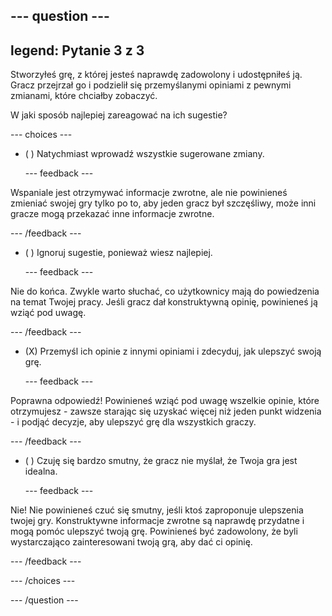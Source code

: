 --- question ---
---
legend: Pytanie 3 z 3
---

Stworzyłeś grę, z której jesteś naprawdę zadowolony i udostępniłeś ją. Gracz przejrzał go i podzielił się przemyślanymi opiniami z pewnymi zmianami, które chciałby zobaczyć.

W jaki sposób najlepiej zareagować na ich sugestie?

--- choices ---

- ( ) Natychmiast wprowadź wszystkie sugerowane zmiany.

  --- feedback ---

Wspaniale jest otrzymywać informacje zwrotne, ale nie powinieneś zmieniać swojej gry tylko po to, aby jeden gracz był szczęśliwy, może inni gracze mogą przekazać inne informacje zwrotne.

  --- /feedback ---

- ( ) Ignoruj sugestie, ponieważ wiesz najlepiej.

  --- feedback ---

Nie do końca. Zwykle warto słuchać, co użytkownicy mają do powiedzenia na temat Twojej pracy. Jeśli gracz dał konstruktywną opinię, powinieneś ją wziąć pod uwagę.

  --- /feedback ---

- (X) Przemyśl ich opinie z innymi opiniami i zdecyduj, jak ulepszyć swoją grę.

  --- feedback ---

Poprawna odpowiedź! Powinieneś wziąć pod uwagę wszelkie opinie, które otrzymujesz - zawsze starając się uzyskać więcej niż jeden punkt widzenia - i podjąć decyzje, aby ulepszyć grę dla wszystkich graczy.

  --- /feedback ---

- ( ) Czuję się bardzo smutny, że gracz nie myślał, że Twoja gra jest idealna.

  --- feedback ---

Nie! Nie powinieneś czuć się smutny, jeśli ktoś zaproponuje ulepszenia twojej gry. Konstruktywne informacje zwrotne są naprawdę przydatne i mogą pomóc ulepszyć twoją grę. Powinieneś być zadowolony, że byli wystarczająco zainteresowani twoją grą, aby dać ci opinię.

  --- /feedback ---

--- /choices ---

--- /question ---